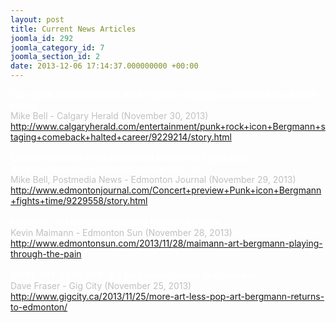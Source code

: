```yaml
---
layout: post
title: Current News Articles
joomla_id: 292
joomla_category_id: 7
joomla_section_id: 2
date: 2013-12-06 17:14:37.000000000 +00:00
---
```

<span style="color: #c0c0c0"><b><span style="color: #ffffff">Can-punk rock iconoclast Art Bergmann staging a comeback to a halted career</span></b><br />
Mike Bell - Calgary Herald (November 30, 2013)<br />
<a href="http://www.calgaryherald.com/entertainment/punk+rock+icon+Bergmann+staging+comeback+halted+career/9229214/story.html" target="_blank">http://www.calgaryherald.com/entertainment/punk+rock+icon+Bergmann+staging+comeback+halted+career/9229214/story.html</a> <br />
<br />
<b><span style="color: #ffffff">Concert preview: Punk iconoclast Bergmann fights time<br />
Art Bergmann plays Edmonton show Nov. 29</span></b><br />
Mike Bell, Postmedia News - Edmonton Journal (November 29, 2013)<br />
<a href="http://www.edmontonjournal.com/Concert+preview+Punk+icon+Bergmann+fights+time/9229558/story.html" target="_blank">http://www.edmontonjournal.com/Concert+preview+Punk+icon+Bergmann+fights+time/9229558/story.html</a> <br />
<br />
<b><span style="color: #ffffff">Maimann: Art Bergmann playing through the pain</span></b><br />
Kevin Maimann - Edmonton Sun (November 28, 2013)<br />
<a href="http://www.edmontonsun.com/2013/11/28/maimann-art-bergmann-playing-through-the-pain" target="_blank">http://www.edmontonsun.com/2013/11/28/maimann-art-bergmann-playing-through-the-pain</a> <br />
<b><span style="color: #ffffff"><br />
MORE ART, LESS POP: Art Bergmann returns to Edmonton</span></b><br />
Dave Fraser - Gig City (November 25, 2013)<br />
<a href="http://www.gigcity.ca/2013/11/25/more-art-less-pop-art-bergmann-returns-to-edmonton/" target="_blank">http://www.gigcity.ca/2013/11/25/more-art-less-pop-art-bergmann-returns-to-edmonton/</a> </span><br />
